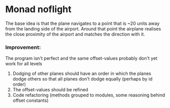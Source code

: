 # Monad noflight

The base idea is that the plane navigates to a point that is ~20 units away from the landing side of the airport. 
Around that point the airplane realises the close proximity of the airport and matches the direction with it. 

### Improvement:

The program isn't perfect and the same offset-values probably don't yet work for all levels
1. Dodging of other planes should have an order in which the planes dodge others so that all planes don't dodge equally (perhaps by id order)
2. The offset-values should be refined
3. Code refactoring (methods grouped to modules, some reasoning behind offset constants)
